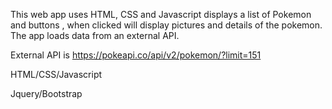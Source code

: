 This web app uses HTML, CSS and Javascript displays a list of Pokemon and buttons , when clicked will display pictures and details of the pokemon. The app loads data from an external API.

External API is https://pokeapi.co/api/v2/pokemon/?limit=151

HTML/CSS/Javascript

Jquery/Bootstrap